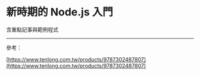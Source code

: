 # 新時期的 Node.js 入門

含重點記事與範例程式

---

參考：

[https://www.tenlong.com.tw/products/9787302487807](https://www.tenlong.com.tw/products/9787302487807)